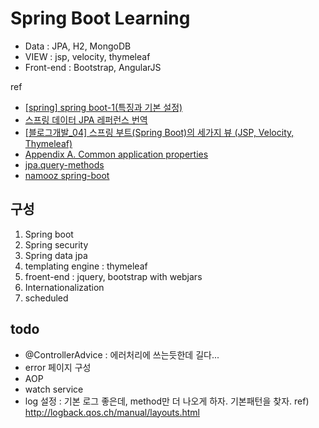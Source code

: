 Spring Boot Learning
=

* Data : JPA, H2, MongoDB
* VIEW : jsp, velocity, thymeleaf
* Front-end : Bootstrap, AngularJS


ref 
* [[spring] spring boot-1(특징과 기본 설정)](http://blog.woniper.net/230)
* [스프링 데이터 JPA 레퍼런스 번역](http://arahansa.github.io/docs_spring/jpa.html)
* [[블로그개발_04] 스프링 부트(Spring Boot)의 세가지 뷰 (JSP, Velocity, Thymeleaf)](http://millky.com/@origoni/post/1144?language=ko_kr)
* [Appendix A. Common application properties](http://docs.spring.io/spring-boot/docs/current/reference/html/common-application-properties.html)
* [jpa.query-methods](http://docs.spring.io/spring-data/jpa/docs/1.7.0.RELEASE/reference/html/#jpa.query-methods)
* [namooz spring-boot](http://www.namooz.com/category/spring-boot/)

## 구성
1. Spring boot
1. Spring security
1. Spring data jpa
1. templating engine : thymeleaf
1. froent-end : jquery, bootstrap with webjars
1. Internationalization
1. scheduled


## todo

* @ControllerAdvice : 에러처리에 쓰는듯한데 길다...
* error 페이지 구성
* AOP
* watch service
* log 설정 : 기본 로그 좋은데, method만 더 나오게 하자. 기본패턴을 찾자. ref) http://logback.qos.ch/manual/layouts.html

 


